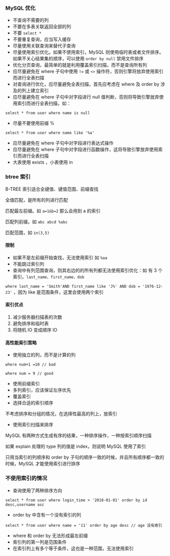 ### MySQL 优化

- 不查询不需要的列
- 不要在多表关联返回全部的列
- 不要 `select *`
- 不要重复查询，应当写入缓存
- 尽量使用关联查询来替代子查询
- 尽量使用索引优化。如果不使用索引，MySQL 则使用临时表或者文件排序。如果不关心结果集的顺序，可以使用 `order by null` 禁用文件排序
- 优化分页查询，最简单的就是利用覆盖索引扫描，而不是查询所有列
- 应尽量避免在 where 子句中使用 `!=` 或 `<>` 操作符，否则引擎将放弃使用索引而进行全表扫描
- 对查询进行优化，应尽量避免全表扫描，首先应考虑在 where 及 order by 涉及的列上建立索引
- 应尽量避免在 where 子句中对字段进行 null 值判断，否则将导致引擎放弃使用索引而进行全表扫描，如：

`select * from user where name is null`

- 尽量不要使用前缀 %

`select * from user where name like '%a'`

- 应尽量避免在 where 子句中对字段进行表达式操作
- 应尽量避免在 where 子句中对字段进行函数操作，这将导致引擎放弃使用索引而进行全表扫描
- 大表使用 exists ，小表使用 in

### btree 索引

B-TREE 索引适合全键值、键值范围、前缀查找

全值匹配，是所有的列进行匹配

匹配最左前缀。如 `a=1&b=2` 那么会用到 a 的索引

匹配列前缀。如 `abc abcd %abc`

匹配范围，如 `in(3,5)`

#### 限制

- 如果不是左前缀开始查找，无法使用索引 如 `%aa`
- 不能跳过索引列
- 查询中有列范围查询，则其右边的的所有列都无法使用索引优化：如 有 3 个索引，`last_name、first_name、dob` 

`where last_name = 'Smith'AND first_name like 'J%' AND dob = '1976-12-23'` ，因为 like 是范围条件，这里会使用两个索引

#### 索引优点

1. 减少服务器扫描表的次数
2. 避免排序和临时表
3. 将随机 IO 变成顺序 IO

#### 高性能索引策略

- 使用独立的列，而不是计算的列

`where num+1 =10 // bad`

`where num = 9 // good`

- 使用前缀索引
- 多列索引，应该保证左序优先
- 覆盖索引
- 选择合适的索引顺序

不考虑排序和分组的情况，在选择性最高的列上，放索引

- 使用索引扫描来排序

MySQL 有两种方式生成有序的结果，一种排序操作，一种按索引顺序扫描

如果 explain 处理的 type 列的值是 index，则说明 MySQL 使用了索引

只用当索引的列顺序和 order by 子句的顺序一致的时候，并且所有顺序都一致的时候，MySQL 才能使用索引进行排序

### 不使用索引的情况

- 查询使用了两种排序方向

`select * from user where login_time > '2018-01-01' order by id desc,username asc`

- order by 中含有一个没有索引的列

`select * from user where name = '11' order by age desc // age 没有索引`

- where 和 order by 无法形成最左前缀
- 索引列的第一列是范围条件
- 在索引列上有多个等于条件，这也是一种范围，无法使用索引
